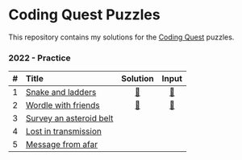 # Coding Quest Puzzles

This repository contains my solutions for the [Coding Quest](https://codingquest.io) puzzles.

### 2022 - Practice
| # | Title                                                                   | Solution                                                                                        | Input                                                                                             |
|--:|:------------------------------------------------------------------------|:----------------------------------------------------------------------------------------------: |:-------------------------------------------------------------------------------------------------:|
| 1 | [Snake and ladders        ](https://codingquest.io/problem/13)    | [🐍](https://github.com/baptistecottier/coding-quest/blob/main/events/practice_2022/day_01/solver_01.py) | [📗](https://github.com/baptistecottier/coding-quest/blob/main/events/practice_2022/day_01/user_input_01.txt)
| 2 | [Wordle with friends      ](https://codingquest.io/problem/14)    | [🎰](https://github.com/baptistecottier/coding-quest/blob/main/events/practice_2022/day_02/solver_02.py) | [📗](https://github.com/baptistecottier/coding-quest/blob/main/events/practice_2022/day_02/user_input_02.txt)
| 3 | [Survey an asteroid belt  ](https://codingquest.io/problem/15)    | 
| 4 | [Lost in transmission     ](https://codingquest.io/problem/16)    | 
| 5 | [Message from afar        ](https://codingquest.io/problem/17)    | 
